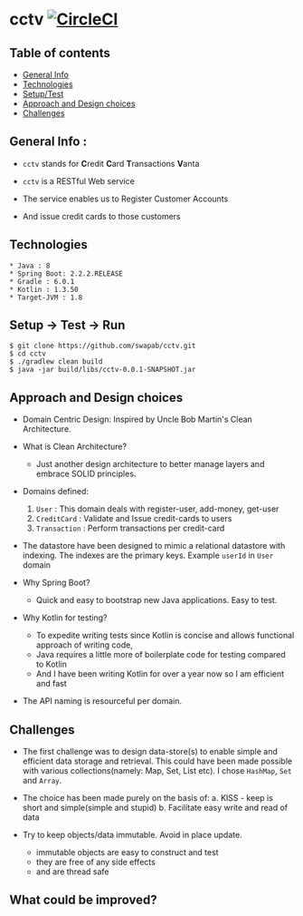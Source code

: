 # cctv [![CircleCI](https://circleci.com/gh/swapab/cctv/tree/master.svg?style=svg)](https://circleci.com/gh/swapab/cctv/tree/master)

## Table of contents
* [General Info](#general-info)
* [Technologies](#technologies)
* [Setup/Test](#setup/test)
* [Approach and Design choices](#approach-and-design-choices)
* [Challenges](#challenges)

## General Info :

* `cctv` stands for **C**redit **C**ard **T**ransactions **V**anta

* `cctv` is a RESTful Web service 

*  The service enables us to Register Customer Accounts

*  And issue credit cards to those customers

## Technologies
```
* Java : 8
* Spring Boot: 2.2.2.RELEASE
* Gradle : 6.0.1
* Kotlin : 1.3.50
* Target-JVM : 1.8
```

## Setup -> Test -> Run

```
$ git clone https://github.com/swapab/cctv.git
$ cd cctv
$ ./gradlew clean build
$ java -jar build/libs/cctv-0.0.1-SNAPSHOT.jar
```

## Approach and Design choices

* Domain Centric Design: Inspired by Uncle Bob Martin's Clean Architecture.

* What is Clean Architecture?
  - Just another design architecture to better manage layers and embrace SOLID principles.

* Domains defined:
  1. `User` : This domain deals with register-user, add-money, get-user 
  2. `CreditCard` : Validate and Issue credit-cards to users
  3. `Transaction` : Perform transactions per credit-card

* The datastore have been designed to mimic a relational datastore with indexing. The indexes are the primary keys.
Example `userId` in `User` domain

* Why Spring Boot?
  - Quick and easy to bootstrap new Java applications. Easy to test.

* Why Kotlin for testing?
  - To expedite writing tests since Kotlin is concise and allows functional approach of writing code,
  - Java requires a little more of boilerplate code for testing compared to Kotlin
  - And I have been writing Kotlin for over a year now so I am efficient and fast

* The API naming is resourceful per domain.

## Challenges

* The first challenge was to design data-store(s) to enable simple and efficient data storage and retrieval.
This could have been made possible with various collections(namely: Map, Set, List etc). I chose `HashMap`, `Set` and `Array`.

* The choice has been made purely on the basis of:
  a. KISS - keep is short and simple(simple and stupid)
  b. Facilitate easy write and read of data
  
* Try to keep objects/data immutable. Avoid in place update.
  - immutable objects are easy to construct and test
  - they are free of any side effects
  - and are thread safe

## What could be improved?
